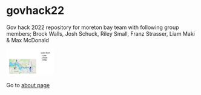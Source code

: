 # govhack22 
Gov hack 2022 repository for moreton bay team with following group members; Brock Walls, Josh Schuck, Riley Small, Franz Strasser, Liam Maki & Max McDonald


<img src="./Leader Board.jpg" width="25%" height="25%">


Go to [about page](about.md)
